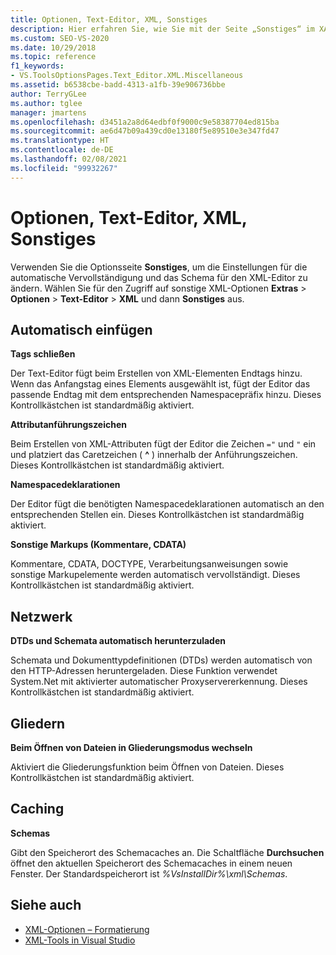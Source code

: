 ```yaml
---
title: Optionen, Text-Editor, XML, Sonstiges
description: Hier erfahren Sie, wie Sie mit der Seite „Sonstiges“ im XAML-Abschnitt die Einstellungen des XML-Editors für die automatische Vervollständigung und das Schema ändern.
ms.custom: SEO-VS-2020
ms.date: 10/29/2018
ms.topic: reference
f1_keywords:
- VS.ToolsOptionsPages.Text_Editor.XML.Miscellaneous
ms.assetid: b6538cbe-badd-4313-a1fb-39e906736bbe
author: TerryGLee
ms.author: tglee
manager: jmartens
ms.openlocfilehash: d3451a2a8d64edbf0f9000c9e58387704ed815ba
ms.sourcegitcommit: ae6d47b09a439cd0e13180f5e89510e3e347fd47
ms.translationtype: HT
ms.contentlocale: de-DE
ms.lasthandoff: 02/08/2021
ms.locfileid: "99932267"
---
```

# <a name="options-text-editor-xml-miscellaneous"></a>Optionen, Text-Editor, XML, Sonstiges

Verwenden Sie die Optionsseite **Sonstiges**, um die Einstellungen für die automatische Vervollständigung und das Schema für den XML-Editor zu ändern. Wählen Sie für den Zugriff auf sonstige XML-Optionen **Extras** > **Optionen** > **Text-Editor** > **XML** und dann **Sonstiges** aus.

## <a name="auto-insert"></a>Automatisch einfügen

**Tags schließen**

Der Text-Editor fügt beim Erstellen von XML-Elementen Endtags hinzu. Wenn das Anfangstag eines Elements ausgewählt ist, fügt der Editor das passende Endtag mit dem entsprechenden Namespacepräfix hinzu. Dieses Kontrollkästchen ist standardmäßig aktiviert.

**Attributanführungszeichen**

Beim Erstellen von XML-Attributen fügt der Editor die Zeichen `="` und `"` ein und platziert das Caretzeichen ( **^** ) innerhalb der Anführungszeichen. Dieses Kontrollkästchen ist standardmäßig aktiviert.

**Namespacedeklarationen**

Der Editor fügt die benötigten Namespacedeklarationen automatisch an den entsprechenden Stellen ein. Dieses Kontrollkästchen ist standardmäßig aktiviert.

**Sonstige Markups (Kommentare, CDATA)**

Kommentare, CDATA, DOCTYPE, Verarbeitungsanweisungen sowie sonstige Markupelemente werden automatisch vervollständigt. Dieses Kontrollkästchen ist standardmäßig aktiviert.

## <a name="network"></a>Netzwerk

**DTDs und Schemata automatisch herunterzuladen**

Schemata und Dokumenttypdefinitionen (DTDs) werden automatisch von den HTTP-Adressen heruntergeladen. Diese Funktion verwendet System.Net mit aktivierter automatischer Proxyservererkennung. Dieses Kontrollkästchen ist standardmäßig aktiviert.

## <a name="outlining"></a>Gliedern

**Beim Öffnen von Dateien in Gliederungsmodus wechseln**

Aktiviert die Gliederungsfunktion beim Öffnen von Dateien. Dieses Kontrollkästchen ist standardmäßig aktiviert.

## <a name="caching"></a>Caching

**Schemas**

Gibt den Speicherort des Schemacaches an. Die Schaltfläche **Durchsuchen** öffnet den aktuellen Speicherort des Schemacaches in einem neuen Fenster. Der Standardspeicherort ist *%VsInstallDir%\xml\Schemas*.

## <a name="see-also"></a>Siehe auch

- [XML-Optionen – Formatierung](options-text-editor-xml-formatting.md)
- [XML-Tools in Visual Studio](../../xml-tools/xml-tools-in-visual-studio.md)
